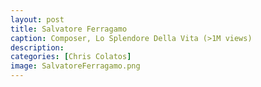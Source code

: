 ```yaml
---
layout: post
title: Salvatore Ferragamo
caption: Composer, Lo Splendore Della Vita (>1M views)
description: 
categories: [Chris Colatos]
image: SalvatoreFerragamo.png
---
```

